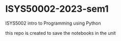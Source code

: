 # ISYS50002-2023-sem1
ISYS5002 intro to Programming using Python


this repo is created to save the notebooks in the unit

